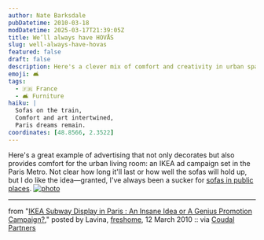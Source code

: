 ```yaml
---
author: Nate Barksdale
pubDatetime: 2010-03-18
modDatetime: 2025-03-17T21:39:05Z
title: We’ll always have HOVÅS
slug: well-always-have-hovas
featured: false
draft: false
description: Here's a clever mix of comfort and creativity in urban space with IKEA's ad campaign in the Paris Metro.
emoji: 🛋️
tags:
  - 🇫🇷 France
  - 🛋️ Furniture
haiku: |
  Sofas on the train,  
  Comfort and art intertwined,  
  Paris dreams remain.
coordinates: [48.8566, 2.3522]
---
```


Here's a great example of advertising that not only decorates but also provides comfort for the urban living room: an IKEA ad campaign set in the Paris Metro. Not clear how long it'll last or how well the sofas will hold up, but I do like the idea—granted, I've always been a sucker for [sofas in public places](http://web.archive.org/web/20101229134008/http://www.cardus.ca/comment/article/1140/). [![photo](http://culture-making.com/media/ikea-paris2345.jpg)](<http://freshome.com/2010/03/12/ikea-subway-display-in-paris-an-insane-idea-or-a-genius-promotion-campaign/?utm_source=feedburner&utm_medium=feed&utm_campaign=Feed:+FreshInspirationForYourHome+(Fresh+Inspiration+for+Your+Home)>)

---

from "[IKEA Subway Display in Paris : An Insane Idea or A Genius Promotion Campaign?](<http://freshome.com/2010/03/12/ikea-subway-display-in-paris-an-insane-idea-or-a-genius-promotion-campaign/?utm_source=feedburner&utm_medium=feed&utm_campaign=Feed:+FreshInspirationForYourHome+(Fresh+Inspiration+for+Your+Home)>)," posted by Lavina, [freshome](<http://freshome.com/2010/03/12/ikea-subway-display-in-paris-an-insane-idea-or-a-genius-promotion-campaign/?utm_source=feedburner&utm_medium=feed&utm_campaign=Feed:+FreshInspirationForYourHome+(Fresh+Inspiration+for+Your+Home)>), 12 March 2010 :: via [Coudal Partners](http://web.archive.org/web/20230327204726/https://coudal.com/)
